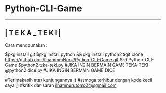 # Python-CLI-Game

----------------------------------------
|           T E K A _ T E K I          |
----------------------------------------

Cara menggunakan  :



$pkg install git
$pkg install python && pkg install python2
$git clone https://github.com/IlhammmNurU/Python-CLI-Game.git
$cd Python-CLI-Game
$python2 teka-teki.py #JIKA INGIN BERMAIN GAME TEKA-TEKI
@python2 dice.py #JIKA INGIN BERMAIN GAME DICE




#Terimakasih atas kunjungannya :)
#semoga terhibur dengan kode kecil saya ;)
#kritik dan saran ilhamnurutomo24@gmail.com

